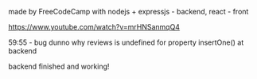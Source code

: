 made by FreeCodeCamp with nodejs + expressjs - backend, react - front

https://www.youtube.com/watch?v=mrHNSanmqQ4

59:55 - bug dunno why reviews is undefined for property insertOne() at backend

backend finished and working!

